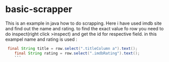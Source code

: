 # basic-scrapper
This is an example in java how to do scrapping.
Here i have used imdb site and find out the name and rating.
to find the exact value fo row you need to do inspect(right click >inspect) and get the id for respective field.
in this exampel name and rating is used :
 
 ```java
  final String title = row.select(".titleColumn a").text(); 
     final String rating = row.select(".imdbRating").text(); 
     ```
        
